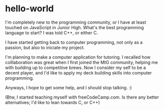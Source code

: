 # hello-world

I'm completely new to the programming community, or I have at least touched on JavaScript in Junior High. What's the best programming language to start? I was told C++, or either C.

I have started getting back to computer programming, not only as a passion, but also to iniciate my project.

I'm planning to make a computer application for tutoring. I recalled how colllaboration was great when I first joined the MtG community, helping me with building up to competitive brews. Now I consider my self to be a decent player, and I'd like to apply my deck building skills into computer programming.

Anyways, I hope to get some help, and I should stop talking. :)

(Btw, I started teaching myself with freeCodeCamp.com. Is there any better alternatives; I'd like to lean towards C, or C++)
